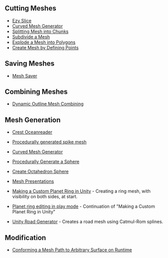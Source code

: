 
## Cutting Meshes
* [Ezy Slice](https://github.com/DavidArayan/EzySlice)
* [Curved Mesh Generator](https://github.com/nrj/UnityCurvedMeshGenerator)
* [Splitting Mesh into Chunks](https://answers.unity.com/questions/629793/splitting-mesh-into-chunks.html)
* [Subdivide a Mesh](https://answers.unity.com/questions/259127/does-anyone-have-any-code-to-subdivide-a-mesh-and.html)
* [Explode a Mesh into Polygons](https://answers.unity.com/questions/338819/explode-a-mesh-into-polygons-efffect.html)
* [Create Mesh by Defining Points](https://answers.unity.com/questions/585948/create-mesh-by-defining-points.html)

## Saving Meshes
* [Mesh Saver](https://github.com/pharan/Unity-MeshSaver)

## Combining Meshes
* [Dynamic Outline Mesh Combining](https://github.com/TheBusyBiscuit/Unity-DynamicOutline-MeshCombining)

## Mesh Generation
* [Crest Oceanreader](https://github.com/huwb/crest-oceanrender)
* [Procedurally generated spike mesh](https://github.com/tenevdev/procedural-spikes)
* [Curved Mesh Generator](https://github.com/nrj/UnityCurvedMeshGenerator)
* [Procedurally Generate a Sphere](https://stackoverflow.com/questions/4081898/procedurally-generate-a-sphere-mesh)
* [Create Octahedron Sphere](https://www.binpress.com/tutorial/creating-an-octahedron-sphere/162)
* [Mesh Presentations](https://github.com/parahunter/mesh-presentation)
* [Making a Custom Planet Ring in Unity](https://www.youtube.com/watch?v=Rze4GEFrYYs) - Creating a ring mesh, with visibility on both sides, at start.
* [Planet ring editing in play mode](https://www.youtube.com/watch?v=WmWMC6iq7Y0) - Continuation of "Making a Custom Planet Ring in Unity"

* [Unity Road Generator](https://github.com/JPBotelho/Unity-Road-Generator) - Creates a road mesh using Catmul-Rom splines.

## Modification
* [Conforming a Mesh Path to Arbitrary Surface on Runtime](https://answers.unity.com/questions/46457/conforming-a-mesh-path-to-arbitrary-surface-runtim.html)
